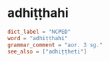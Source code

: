 # adhiṭṭhahi

``` toml
dict_label = "NCPED"
word = "adhiṭṭhahi"
grammar_comment = "aor. 3 sg."
see_also = ["adhiṭṭheti"]
```

